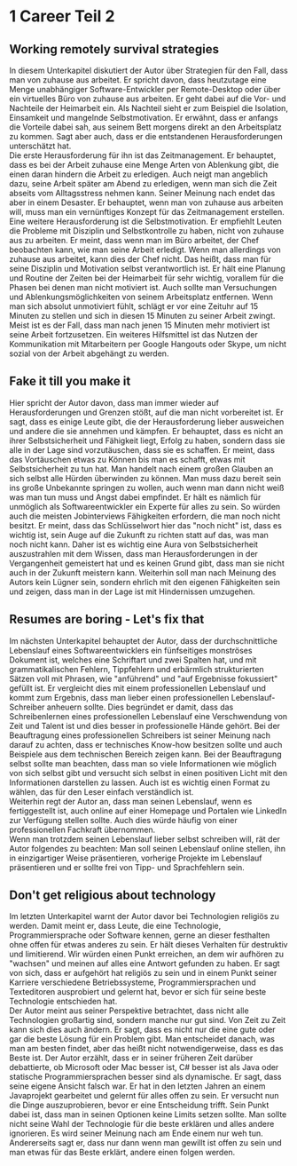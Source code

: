 # 1 Career Teil 2

## Working remotely survival strategies

In diesem Unterkapitel diskutiert der Autor über Strategien für den Fall, dass man von zuhause aus arbeitet. Er spricht davon, dass heutzutage eine Menge unabhängiger Software-Entwickler per Remote-Desktop oder über ein virtuelles Büro von zuhause aus arbeiten. Er geht dabei auf die Vor- und Nachteile der Heimarbeit ein. Als Nachteil sieht er zum Beispiel die Isolation, Einsamkeit und mangelnde Selbstmotivation. Er erwähnt, dass er anfangs die Vorteile dabei sah, aus seinem Bett morgens direkt an den Arbeitsplatz zu kommen. Sagt aber auch, dass er die entstandenen Herausforderungen unterschätzt hat.  
Die erste Herausforderung für ihn ist das Zeitmanagement. Er behauptet, dass es bei der Arbeit zuhause eine Menge Arten von Ablenkung gibt, die einen daran hindern die Arbeit zu erledigen. Auch neigt man angeblich dazu, seine Arbeit später am Abend zu erledigen, wenn man sich die Zeit abseits vom Alltagsstress nehmen kann. Seiner Meinung nach endet das aber in einem Desaster. Er behauptet, wenn man von zuhause aus arbeiten will, muss man ein vernünftiges Konzept für das Zeitmanagement erstellen.  
Eine weitere Herausforderung ist die Selbstmotivation. Er empfiehlt Leuten die Probleme mit Disziplin und Selbstkontrolle zu haben, nicht von zuhause aus zu arbeiten. Er meint, dass wenn man im Büro arbeitet, der Chef beobachten kann, wie man seine Arbeit erledigt. Wenn man allerdings von zuhause aus arbeitet, kann dies der Chef nicht. Das heißt, dass man für seine Disziplin und Motivation selbst verantwortlich ist. Er hält eine Planung und Routine der Zeiten bei der Heimarbeit für sehr wichtig, vorallem für die Phasen bei denen man nicht motiviert ist. Auch sollte man Versuchungen und Ablenkungsmöglichkeiten von seinem Arbeitsplatz entfernen. Wenn man sich absolut unmotiviert fühlt, schlägt er vor eine Zeituhr auf 15 Minuten zu stellen und sich in diesen 15 Minuten zu seiner Arbeit zwingt. Meist ist es der Fall, dass man nach jenen 15 Minuten mehr motiviert ist seine Arbeit fortzusetzen. Ein weiteres Hilfsmittel ist das Nutzen der Kommunikation mit Mitarbeitern per Google Hangouts oder Skype, um nicht sozial von der Arbeit abgehängt zu werden.

## Fake it till you make it

Hier spricht der Autor davon, dass man immer wieder auf Herausforderungen und Grenzen stößt, auf die man nicht vorbereitet ist. Er sagt, dass es einige Leute gibt, die der Herausforderung lieber ausweichen und andere die sie annehmen und kämpfen. Er behauptet, dass es nicht an ihrer Selbstsicherheit und Fähigkeit liegt, Erfolg zu haben, sondern dass sie alle in der Lage sind vorzutäuschen, dass sie es schaffen. Er meint, dass das Vortäuschen etwas zu Können bis man es schafft, etwas mit Selbstsicherheit zu tun hat. Man handelt nach einem großen Glauben an sich selbst alle Hürden überwinden zu können. Man muss dazu bereit sein ins große Unbekannte springen zu wollen, auch wenn man dann nicht weiß was man tun muss und Angst dabei empfindet. Er hält es nämlich für unmöglich als Softwareentwickler ein Experte für alles zu sein. So würden auch die meisten Jobinterviews Fähigkeiten erfordern, die man noch nicht besitzt. Er meint, dass das Schlüsselwort hier das "noch nicht" ist, dass es wichtig ist, sein Auge auf die Zukunft zu richten statt auf das, was man noch nicht kann. Daher ist es wichtig eine Aura von Selbstsicherheit auszustrahlen mit dem Wissen, dass man Herausforderungen in der Vergangenheit gemeistert hat und es keinen Grund gibt, dass man sie nicht auch in der Zukunft meistern kann. Weiterhin soll man nach Meinung des Autors kein Lügner sein, sondern ehrlich mit den eigenen Fähigkeiten sein und zeigen, dass man in der Lage ist mit Hindernissen umzugehen.

## Resumes are boring - Let's fix that

Im nächsten Unterkapitel behauptet der Autor, dass der durchschnittliche Lebenslauf eines Softwareentwicklers ein fünfseitiges monströses Dokument ist, welches eine Schriftart und zwei Spalten hat, und mit grammatikalischen Fehlern, Tippfehlern und erbärmlich strukturierten Sätzen voll mit Phrasen, wie "anführend" und "auf Ergebnisse fokussiert" gefüllt ist. Er vergleicht dies mit einem professionellen Lebenslauf und kommt zum Ergebnis, dass man lieber einen professionellen Lebenslauf-Schreiber anheuern sollte. Dies begründet er damit, dass das Schreibenlernen eines professionellen Lebenslauf eine Verschwendung von Zeit und Talent ist und dies besser in professionelle Hände gehört. Bei der Beauftragung eines professionellen Schreibers ist seiner Meinung nach darauf zu achten, dass er technisches Know-how besitzen sollte und auch Beispiele aus dem technischen Bereich zeigen kann. Bei der Beauftragung selbst sollte man beachten, dass man so viele Informationen wie möglich von sich selbst gibt und versucht sich selbst in einen positiven Licht mit den Informationen darstellen zu lassen. Auch ist es wichtig einen Format zu wählen, das für den Leser einfach verständlich ist.  
Weiterhin regt der Autor an, dass man seinen Lebenslauf, wenn es fertiggestellt ist, auch online auf einer Homepage und Portalen wie LinkedIn zur Verfügung stellen sollte. Auch dies würde häufig von einer professionellen Fachkraft übernommen.  
Wenn man trotzdem seinen Lebenslauf lieber selbst schreiben will, rät der Autor folgendes zu beachten: Man soll seinen Lebenslauf online stellen, ihn in einzigartiger Weise präsentieren, vorherige Projekte im Lebenslauf präsentieren und er sollte frei von Tipp- und Sprachfehlern sein.

## Don't get religious about technology

Im letzten Unterkapitel warnt der Autor davor bei Technologien religiös zu werden. Damit meint er, dass Leute, die eine Technologie, Programmiersprache oder Software kennen, gerne an dieser festhalten ohne offen für etwas anderes zu sein. Er hält dieses Verhalten für destruktiv und limitierend. Wir würden einen Punkt erreichen, an dem wir aufhören zu "wachsen" und meinen auf alles eine Antwort gefunden zu haben. Er sagt von sich, dass er aufgehört hat religiös zu sein und in einem Punkt seiner Karriere verschiedene Betriebssysteme, Programmiersprachen und Texteditoren ausprobiert und gelernt hat, bevor er sich für seine beste Technologie entschieden hat.  
Der Autor meint aus seiner Perspektive betrachtet, dass nicht alle Technologien großartig sind, sondern manche nur gut sind. Von Zeit zu Zeit kann sich dies auch ändern. Er sagt, dass es nicht nur die eine gute oder gar die beste Lösung für ein Problem gibt. Man entscheidet danach, was man am besten findet, aber das heißt nicht notwendigerweise, dass es das Beste ist. Der Autor erzählt, dass er in seiner früheren Zeit darüber debattierte, ob Microsoft oder Mac besser ist, C\# besser ist als Java oder statische Programmiersprachen besser sind als dynamische. Er sagt, dass seine eigene Ansicht falsch war. Er hat in den letzten Jahren an einem Javaprojekt gearbeitet und gelernt für alles offen zu sein. Er versucht nun die Dinge auszuprobieren, bevor er eine Entscheidung trifft. Sein Punkt dabei ist, dass man in seinen Optionen keine Limits setzen sollte. Man sollte nicht seine Wahl der Technologie für die beste erklären und alles andere ignorieren. Es wird seiner Meinung nach am Ende einem nur weh tun. Andererseits sagt er, dass nur dann wenn man gewillt ist offen zu sein und man etwas für das Beste erklärt, andere einen folgen werden.

